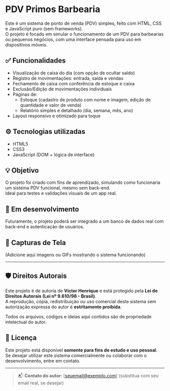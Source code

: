 # PDV Primos Barbearia

Este é um sistema de ponto de venda (PDV) simples, feito com HTML, CSS e JavaScript puro (sem frameworks).  
O projeto é focado em simular o funcionamento de um PDV para barbearias ou pequenos negócios, com uma interface pensada para uso em dispositivos móveis.

## ✅ Funcionalidades

- Visualização de caixa do dia (com opção de ocultar saldo)
- Registro de movimentações: entrada, saída e vendas
- Fechamento de caixa com conferência de estoque e caixa
- Exclusão/Edição de movimentações individuais
- Páginas de:
  - Estoque (cadastro de produto com nome e imagem, edição de quantidade e valor de venda)
  - Relatório simples e detalhado (dia, semana, mês, ano)
- Layout responsivo e otimizado para toque

## ⚙️ Tecnologias utilizadas

- HTML5  
- CSS3  
- JavaScript (DOM + lógica de interface)

## 💡 Objetivo

O projeto foi criado com fins de aprendizado, simulando como funcionaria um sistema PDV funcional, mesmo sem back-end.  
Ideal para testes e validações visuais de um app real.

## 🚧 Em desenvolvimento

Futuramente, o projeto poderá ser integrado a um banco de dados real com back-end e autenticação de usuários.

## 📸 Capturas de Tela

(Adicione aqui imagens ou GIFs mostrando o sistema funcionando)

---

## 🛡️ Direitos Autorais

Este projeto é de autoria de **Victor Henrique** e está protegido pela **Lei de Direitos Autorais (Lei nº 9.610/98 - Brasil)**.  
A reprodução, cópia, redistribuição ou uso comercial deste sistema sem autorização expressa do autor é **estritamente proibida**.

Todos os arquivos, códigos e ideias aqui contidos são de propriedade intelectual do autor.

## 📄 Licença

Este projeto está disponível **somente para fins de estudo e uso pessoal**.  
Se desejar utilizar este sistema comercialmente ou colaborar com o desenvolvimento, entre em contato.

---

> 📬 **Contato do autor**: [seuemail@exemplo.com] (substitua com seu email real, se desejar)